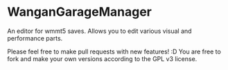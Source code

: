 # WanganGarageManager
An editor for wmmt5 saves. Allows you to edit various visual and performance parts.

Please feel free to make pull requests with new features! :D
You are free to fork and make your own versions according to the GPL v3 license.
